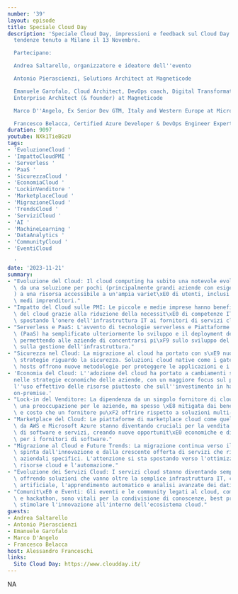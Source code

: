 ```yaml
---
number: '39'
layout: episode
title: Speciale Cloud Day
description: 'Speciale Cloud Day, impressioni e feedback sul Cloud Day e le relative
  tendenze tenuto a Milano il 13 Novembre.

  Partecipano:

  Andrea Saltarello, organizzatore e ideatore dell''evento

  Antonio Pierascienzi, Solutions Architect at Magneticode

  Emanuele Garofalo, Cloud Architect, DevOps coach, Digital Transformation enabler,
  Enterprise Architect (& founder) at Magneticode

  Marco D''Angelo, Ex Senior Dev GTM, Italy and Western Europe at Microsoft

  Francesco Belacca, Certified Azure Developer & DevOps Engineer Expert'
duration: 9097
youtube: NXk1TieBGzU
tags:
- 'EvoluzioneCloud '
- 'ImpattoCloudPMI '
- 'Serverless '
- 'PaaS '
- 'SicurezzaCloud '
- 'EconomiaCloud '
- 'LockinVenditore '
- 'MarketplaceCloud '
- 'MigrazioneCloud '
- 'TrendsCloud '
- 'ServiziCloud '
- 'AI '
- 'MachineLearning '
- 'DataAnalytics '
- 'CommunityCloud '
- 'EventiCloud

  '
date: '2023-11-21'
summary:
- "Evoluzione del Cloud: Il cloud computing ha subito una notevole evoluzione, passando\
  \ da una soluzione per pochi (principalmente grandi aziende con esigenze di scalabilit\xE0\
  ) a una risorsa accessibile a un'ampia variet\xE0 di utenti, inclusi i piccoli e\
  \ medi imprenditori."
- "Impatto del Cloud sulle PMI: Le piccole e medie imprese hanno beneficiato dell'adozione\
  \ del cloud grazie alla riduzione della necessit\xE0 di competenze IT interne avanzate,\
  \ spostando l'onere dell'infrastruttura IT ai fornitori di servizi cloud."
- "Serverless e PaaS: L'avvento di tecnologie serverless e Piattaforme come Servizio\
  \ (PaaS) ha semplificato ulteriormente lo sviluppo e il deployment delle applicazioni,\
  \ permettendo alle aziende di concentrarsi pi\xF9 sullo sviluppo del prodotto che\
  \ sulla gestione dell'infrastruttura."
- "Sicurezza nel Cloud: La migrazione al cloud ha portato con s\xE9 nuove sfide e\
  \ strategie riguardo la sicurezza. Soluzioni cloud native come i gateway IP e bastion\
  \ hosts offrono nuove metodologie per proteggere le applicazioni e i dati."
- 'Economia del Cloud: L''adozione del cloud ha portato a cambiamenti significativi
  nelle strategie economiche delle aziende, con un maggiore focus sul pagamento per
  l''uso effettivo delle risorse piuttosto che sull''investimento in hardware e software
  on-premise.'
- "Lock-in del Venditore: La dipendenza da un singolo fornitore di cloud pu\xF2 essere\
  \ una preoccupazione per le aziende, ma spesso \xE8 mitigata dai benefici di prestazioni\
  \ e costo che un fornitore pu\xF2 offrire rispetto a soluzioni multi-cloud o on-premise."
- "Marketplace del Cloud: Le piattaforme di marketplace cloud come quelle offerte\
  \ da AWS e Microsoft Azure stanno diventando cruciali per la vendita e distribuzione\
  \ di software e servizi, creando nuove opportunit\xE0 economiche e di scalabilit\xE0\
  \ per i fornitori di software."
- "Migrazione al Cloud e Future Trends: La migrazione continua verso il cloud \xE8\
  \ spinta dall'innovazione e dalla crescente offerta di servizi che risolvono problemi\
  \ aziendali specifici. L'attenzione si sta spostando verso l'ottimizzazione delle\
  \ risorse cloud e l'automazione."
- "Evoluzione dei Servizi Cloud: I servizi cloud stanno diventando sempre pi\xF9 sofisticati,\
  \ offrendo soluzioni che vanno oltre la semplice infrastruttura IT, come l'intelligenza\
  \ artificiale, l'apprendimento automatico e analisi avanzate dei dati."
- "Comunit\xE0 e Eventi: Gli eventi e le community legati al cloud, come conferenze\
  \ e hackathon, sono vitali per la condivisione di conoscenze, best practices e per\
  \ stimolare l'innovazione all'interno dell'ecosistema cloud."
guests:
- Andrea Saltarello
- Antonio Pierascienzi
- Emanuele Garofalo
- Marco D'Angelo
- Francesco Belacca
host: Alessandro Franceschi
links:
  Sito Cloud Day: https://www.cloudday.it/
---
```

NA